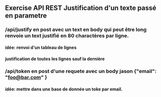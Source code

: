 ## Exercise API REST Justification d'un texte passé en parametre

### /api/justify en post avec un text en body qui peut être long renvoie un text justifié en 80 charactères par ligne. 
#### idée: renvoi d'un tableau de lignes
#### justification de toutes les lignes sauf la dernière

### /api/token en post d'une requete avec un body jason {"email": "foo@bar.com" }
#### idée: mettre dans une base de donnée un toke par email. 


